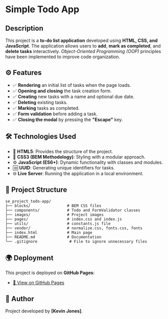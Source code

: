# **Simple Todo App**

## **Description**
This project is a **to-do list application** developed using **HTML, CSS, and JavaScript**. The application allows users to **add**, **mark as completed**, and **delete tasks** interactively. *Object-Oriented Programming (OOP)* principles have been implemented to improve code organization.

## ⚙️ **Features**
- ✅ **Rendering** an initial list of tasks when the page loads.
- ✅ **Opening and closing** the task creation form.
- ✅ **Creating** new tasks with a name and optional due date.
- ✅ **Deleting** existing tasks.
- ✅ **Marking** tasks as completed.
- ✅ **Form validation** before adding a task.
- ✅ **Closing the modal** by pressing the **"Escape"** key.

## 🛠 **Technologies Used**
- 🎨 **HTML5**: Provides the structure of the project.
- 🎨 **CSS3 (BEM Methodology)**: Styling with a modular approach.
- ⚙️ **JavaScript (ES6+)**: Dynamic functionality with classes and modules.
- 🆔 **UUID**: Generating unique identifiers for tasks.
- 🌐 **Live Server**: Running the application in a local environment.

## 📂 **Project Structure**
```
se_project_todo-app/
├── blocks/                # BEM CSS files
├── components/            # Todo and FormValidator classes
├── images/                # Project images
├── pages/                 # index.css and index.js
├── utils/                 # constants.js file
├── vendor/                # normalize.css, fonts.css, fonts
├── index.html             # Main page
├── README.md              # Documentation
└── .gitignore              # File to ignore unnecessary files
```

## 🌍 **Deployment**
This project is deployed on **GitHub Pages**:
- [🔗 View on GitHub Pages](https://github.com/KevinJonesM/se_project_todo-app.git)

## 👤 **Author**
Project developed by **[Kevin Jones]**.
